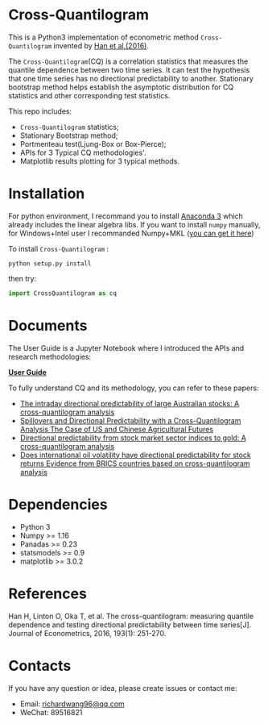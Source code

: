 Cross-Quantilogram
===========================

This is a Python3 implementation of econometric method `Cross-Quantilogram`  invented by [Han et al.(2016)](https://github.com/wangys96/Cross-Quantilogram/blob/master/docs/The%20Cross-Quantilogram%20Measuring%20quantile%20dependence%20and%20testing%20directional%20predictability%20between%20time%20series.pdf).


The `Cross-Quantilogram`(CQ) is a correlation statistics that measures the quantile dependence between two time series. It can test the hypothesis that one time series has no directional predictability to another. Stationary bootstrap method helps establish the asymptotic distribution for CQ statistics and other corresponding test statistics.

This repo includes:
* `Cross-Quantilogram` statistics;
* Stationary Bootstrap method;
* Portmenteau test(Ljung-Box or Box-Pierce);
* APIs for 3 Typical CQ methodologies'.      
* Matplotlib results plotting for 3 typical methods.


# Installation

For python environment, I recommand you to install [Anaconda 3](https://www.anaconda.com/) which already includes the linear algebra libs. If you want to install `numpy` manually, for Windows+Intel user I recommanded Numpy+MKL ([you can get it here](https://www.lfd.uci.edu/~gohlke/pythonlibs/)) 

To install `Cross-Quantilogram` :
```shell
python setup.py install
```
then try:
```python
import CrossQuantilogram as cq
```


# Documents

The User Guide is a Jupyter Notebook where I introduced the APIs and research methodologies:

[**User Guide**](https://nbviewer.jupyter.org/github/wangys96/Cross-Quantilogram/blob/master/docs/User%20Guide.ipynb) 


To fully understand CQ and its methodology, you can refer to these papers:

* [The intraday directional predictability of large Australian stocks: A cross-quantilogram analysis](https://github.com/wangys96/Cross-Quantilogram/blob/master/docs/The-intraday-directional-predictability-of-large-Australian-_2017_Economic-M.pdf)
* [Spillovers and Directional Predictability with a Cross-Quantilogram Analysis The Case of US and Chinese Agricultural Futures](https://github.com/wangys96/Cross-Quantilogram/blob/master/docs/Spillovers%20and%20Directional%20Predictability%20with%20a%20Cross-Quantilogram%20Analysis%20The%20Case%20of%20US%20and%20Chinese%20Agricultural%20Futures.pdf)
* [Directional predictability from stock market sector indices to gold: A cross-quantilogram analysis](https://github.com/wangys96/Cross-Quantilogram/blob/master/docs/Directional%20predictability%20from%20stock%20market%20sector%20indices%20to%20gold%20A%20Cross-Quantilogram%20analysis.pdf)
* [Does international oil volatility have directional predictability for stock returns Evidence from BRICS countries based on cross-quantilogram analysis](https://github.com/wangys96/Cross-Quantilogram/blob/master/docs/Does%20international%20oil%20volatility%20have%20directional%20predictability%20for%20stock%20returns%20Evidence%20from%20BRICS%20countries%20based%20on%20cross-quantilogram%20analysis.pdf)


# Dependencies

* Python 3
* Numpy >= 1.16
* Panadas >= 0.23
* statsmodels >= 0.9
* matplotlib >= 3.0.2


# References

 Han H, Linton O, Oka T, et al. The cross-quantilogram: measuring quantile dependence and testing directional predictability between time series[J]. Journal of Econometrics, 2016, 193(1): 251-270.

# Contacts

If you have any question or idea, please create issues or contact me:
* Email: richardwang96@qq.com
* WeChat: 89516821
